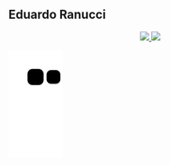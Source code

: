 ## Eduardo Ranucci

<div align="center">
  <a href="https://github.com/eduardoranucci">
  <img height="160em" src="https://github-readme-stats.vercel.app/api?username=eduardoranucci&show_icons=true&theme=dark&include_all_commits=true&count_private=true"/>
  <img height="160em" src="https://github-readme-stats.vercel.app/api/top-langs/?username=eduardoranucci&layout=compact&langs_count=7&theme=dark"/>
</div>
  
  ![Snake animation](https://github.com/eduardoranucci/eduardoranucci/blob/output/github-contribution-grid-snake.svg)
